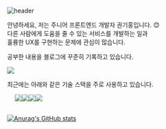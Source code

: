 ![header](https://capsule-render.vercel.app/api?type=rounded&color=22c58b&height=300&section=header&text=Hello&fontSize=90&fontColor=ffffff)


안녕하세요, 저는 주니어 프론트엔드 개발자 권기홍입니다. 😊  
다른 사람에게 도움을 줄 수 있는 서비스를 개발하는 일과  
훌륭한 UX를 구현하는 문제에 관심이 많습니다.  

공부한 내용을 블로그에 꾸준히 기록하고 있습니다.

<a href="https://gitul0515.github.io"><img src="https://img.shields.io/badge/Blog-000000?style=flat-square&logo=Github&logoColor=white"/></a>


최근에는 아래와 같은 기술 스택을 주로 사용하고 있습니다.

<div style="width: 100px; display: flex; justify-content: center">
  <img src="https://img.shields.io/badge/JAVASCRIPT-F7DF1E?style=flat-square&logo=javascript&logoColor=white"/>
  <img src="https://img.shields.io/badge/TYPESCRIPT-3178C6?style=flat-square&logo=typescript&logoColor=white"/>
  <img src="https://img.shields.io/badge/REACT-61DAFB?style=flat-square&logo=react&logoColor=white"/>
  <img src="https://img.shields.io/badge/Next.js-000000?style=flat-square&logo=next.js&logoColor=white"/>
</div>

<br>

[![Anurag's GitHub stats](https://github-readme-stats.vercel.app/api?username=gitul0515)](https://github.com/anuraghazra/github-readme-stats)




<!--
**gitul0515/gitul0515** is a ✨ _special_ ✨ repository because its `README.md` (this file) appears on your GitHub profile.

Here are some ideas to get you started:

- 🔭 I’m currently working on ...
- 🌱 I’m currently learning ...
- 👯 I’m looking to collaborate on ...
- 🤔 I’m looking for help with ...
- 💬 Ask me about ...
- 📫 How to reach me: ...
- 😄 Pronouns: ...
- ⚡ Fun fact: ...
-->
